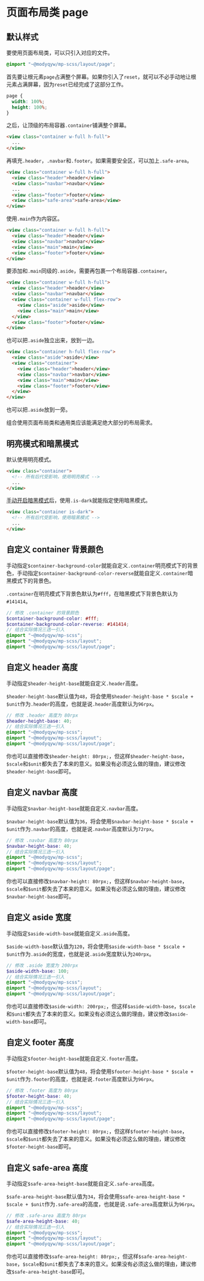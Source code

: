 # 页面布局类 page

## 默认样式

要使用页面布局类，可以只引入对应的文件。

```scss
@import "~@modyqyw/mp-scss/layout/page";
```

首先要让根元素`page`占满整个屏幕。如果你引入了`reset`，就可以不必手动地让根元素占满屏幕，因为`reset`已经完成了这部分工作。

```css
page {
  width: 100%;
  height: 100%;
}
```

之后，让顶级的布局容器`.container`铺满整个屏幕。

```html
<view class="container w-full h-full">
  ...
</view>
```

再填充`.header`，`.navbar`和`.footer`。如果需要安全区，可以加上`.safe-area`。

```html
<view class="container w-full h-full">
  <view class="header">header</view>
  <view class="navbar">navbar</view>
  ...
  <view class="footer">footer</view>
  <view class="safe-area">safe-area</view>
</view>
```

使用`.main`作为内容区。

```html
<view class="container w-full h-full">
  <view class="header">header</view>
  <view class="navbar">navbar</view>
  <view class="main">main</view>
  <view class="footer">footer</view>
</view>
```

要添加和`.main`同级的`.aside`，需要再包裹一个布局容器`.container`。

```html
<view class="container w-full h-full">
  <view class="header">header</view>
  <view class="navbar">navbar</view>
  <view class="container w-full flex-row">
    <view class="aside">aside</view>
    <view class="main">main</view>
  </view>
  <view class="footer">footer</view>
</view>
```

也可以把`.aside`独立出来，放到一边。

```html
<view class="container h-full flex-row">
  <view class="aside">aside</view>
  <view class="container">
    <view class="header">header</view>
    <view class="navbar">navbar</view>
    <view class="main">main</view>
    <view class="footer">footer</view>
  </view>
</view>
```

也可以把`.aside`放到一旁。

组合使用页面布局类和通用类应该能满足绝大部分的布局需求。

## 明亮模式和暗黑模式

默认使用明亮模式。

```html
<view class="container">
  <!-- 所有后代受影响，使用明亮模式 -->
  ...
</view>
```

[手动开启暗黑模式](../advance/README.md#明亮模式和暗黑模式)后，使用`.is-dark`就能指定使用暗黑模式。

```html
<view class="container is-dark">
  <!-- 所有后代受影响，使用暗黑模式 -->
  ...
</view>
```

## 自定义 container 背景颜色

手动指定`$container-background-color`就能自定义`.container`明亮模式下的背景色，手动指定`$container-background-color-reverse`就能自定义`.container`暗黑模式下的背景色。

`.container`在明亮模式下背景色默认为`#fff`，在暗黑模式下背景色默认为`#141414`。

```scss
// 修改 .container 的背景颜色
$container-background-color: #fff;
$container-background-color-reverse: #141414;
// 结合实际情况三选一引入
@import "~@modyqyw/mp-scss";
@import "~@modyqyw/mp-scss/layout";
@import "~@modyqyw/mp-scss/layout/page";
```

## 自定义 header 高度

手动指定`$header-height-base`就能自定义`.header`高度。

`$header-height-base`默认值为`48`，将会使用`$header-height-base * $scale + $unit`作为`.header`的高度，也就是说`.header`高度默认为`96rpx`。

```scss
// 修改 .header 高度为 80rpx
$header-height-base: 40;
// 结合实际情况三选一引入
@import "~@modyqyw/mp-scss";
@import "~@modyqyw/mp-scss/layout";
@import "~@modyqyw/mp-scss/layout/page";
```

你也可以直接修改`$header-height: 80rpx;`，但这样`$header-height-base`，`$scale`和`$unit`都失去了本来的意义。如果没有必须这么做的理由，建议修改`$header-height-base`即可。

## 自定义 navbar 高度

手动指定`$navbar-height-base`就能自定义`.navbar`高度。

`$navbar-height-base`默认值为`36`，将会使用`$navbar-height-base * $scale + $unit`作为`.navbar`的高度，也就是说`.navbar`高度默认为`72rpx`。

```scss
// 修改 .navbar 高度为 80rpx
$navbar-height-base: 40;
// 结合实际情况三选一引入
@import "~@modyqyw/mp-scss";
@import "~@modyqyw/mp-scss/layout";
@import "~@modyqyw/mp-scss/layout/page";
```

你也可以直接修改`$navbar-height: 80rpx;`，但这样`$navbar-height-base`，`$scale`和`$unit`都失去了本来的意义。如果没有必须这么做的理由，建议修改`$navbar-height-base`即可。

## 自定义 aside 宽度

手动指定`$aside-width-base`就能自定义`.aside`高度。

`$aside-width-base`默认值为`120`，将会使用`$aside-width-base * $scale + $unit`作为`.aside`的宽度，也就是说`.aside`宽度默认为`240rpx`。

```scss
// 修改 .aside 宽度为 200rpx
$aside-width-base: 100;
// 结合实际情况三选一引入
@import "~@modyqyw/mp-scss";
@import "~@modyqyw/mp-scss/layout";
@import "~@modyqyw/mp-scss/layout/page";
```

你也可以直接修改`$aside-width: 200rpx;`，但这样`$aside-width-base`，`$scale`和`$unit`都失去了本来的意义。如果没有必须这么做的理由，建议修改`$aside-width-base`即可。

## 自定义 footer 高度

手动指定`$footer-height-base`就能自定义`.footer`高度。

`$footer-height-base`默认值为`48`，将会使用`$footer-height-base * $scale + $unit`作为`.footer`的高度，也就是说`.footer`高度默认为`96rpx`。

```scss
// 修改 .footer 高度为 80rpx
$footer-height-base: 40;
// 结合实际情况三选一引入
@import "~@modyqyw/mp-scss";
@import "~@modyqyw/mp-scss/layout";
@import "~@modyqyw/mp-scss/layout/page";
```

你也可以直接修改`$footer-height: 80rpx;`，但这样`$footer-height-base`，`$scale`和`$unit`都失去了本来的意义。如果没有必须这么做的理由，建议修改`$footer-height-base`即可。

## 自定义 safe-area 高度

手动指定`$safe-area-height-base`就能自定义`.safe-area`高度。

`$safe-area-height-base`默认值为`34`，将会使用`$safe-area-height-base * $scale + $unit`作为`.safe-area`的高度，也就是说`.safe-area`高度默认为`96rpx`。

```scss
// 修改 .safe-area 高度为 80rpx
$safe-area-height-base: 40;
// 结合实际情况三选一引入
@import "~@modyqyw/mp-scss";
@import "~@modyqyw/mp-scss/layout";
@import "~@modyqyw/mp-scss/layout/page";
```

你也可以直接修改`$safe-area-height: 80rpx;`，但这样`$safe-area-height-base`，`$scale`和`$unit`都失去了本来的意义。如果没有必须这么做的理由，建议修改`$safe-area-height-base`即可。
